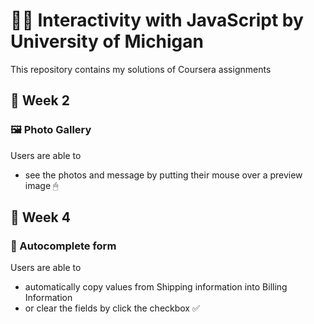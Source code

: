 # 👩‍🎓 Interactivity with JavaScript by University of Michigan

This repository contains my solutions of Coursera assignments

## 🔹 Week 2

### 🖼 Photo Gallery

Users are able to

- see the photos and message by putting their mouse over a preview image 🖱

## 🔹 Week 4

### 🧾 Autocomplete form

Users are able to

- automatically copy values from Shipping information into Billing Information
- or clear the fields by click the checkbox ✅
